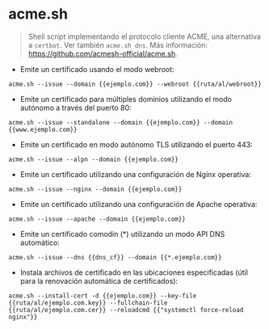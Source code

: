 # acme.sh

> Shell script implementando el protocolo cliente ACME, una alternativa a `certbot`.
> Ver también `acme.sh dns`.
> Más información: <https://github.com/acmesh-official/acme.sh>.

- Emite un certificado usando el modo webroot:

`acme.sh --issue --domain {{ejemplo.com}} --webroot {{ruta/al/webroot}}`

- Emite un certificado para múltiples dominios utilizando el modo autónomo a través del puerto 80:

`acme.sh --issue --standalone --domain {{ejemplo.com}} --domain {{www.ejemplo.com}}`

- Emite un certificado en modo autónomo TLS utilizando el puerto 443:

`acme.sh --issue --alpn --domain {{ejemplo.com}}`

- Emite un certificado utilizando una configuración de Nginx operativa:

`acme.sh --issue --nginx --domain {{ejemplo.com}}`

- Emite un certificado utilizando una configuración de Apache operativa:

`acme.sh --issue --apache --domain {{ejemplo.com}}`

- Emite un certificado comodín (\*) utilizando un modo API DNS automático:

`acme.sh --issue --dns {{dns_cf}} --domain {{*.ejemplo.com}}`

- Instala archivos de certificado en las ubicaciones especificadas (útil para la renovación automática de certificados):

`acme.sh --install-cert -d {{ejemplo.com}} --key-file {{ruta/al/ejemplo.com.key}} --fullchain-file {{ruta/al/ejemplo.com.cer}} --reloadcmd {{"systemctl force-reload nginx"}}`
